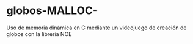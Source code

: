 # globos-MALLOC-
Uso de memoria dinámica en C mediante un videojuego de creación de globos con la librería NOE
